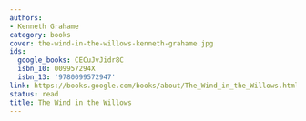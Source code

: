 ```yaml
---
authors:
- Kenneth Grahame
category: books
cover: the-wind-in-the-willows-kenneth-grahame.jpg
ids:
  google_books: CECuJvJidr8C
  isbn_10: 009957294X
  isbn_13: '9780099572947'
link: https://books.google.com/books/about/The_Wind_in_the_Willows.html?hl=&id=CECuJvJidr8C
status: read
title: The Wind in the Willows
---
```

